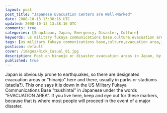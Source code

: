 ```yaml
---           
layout: post
post_title: "Japanese Evacuation Centers are Well-Marked"
date: 2008-10-13 13:38:16 UTC
updated: 2008-10-13 13:38:16 UTC
comments: true
categories: [SnapJapan, Japan, Emergency, Disaster, Culture]
keywords: us military fukaya communications base,culture,evacuation area,japan,earthquake,hinanjo
tags: [us military fukaya communications base,culture,evacuation area,japan,earthquake,hinanjo]
posticon: default
cover: /images/Rick_Casual_01.jpg
description: Post on hinanjo or disaster evacuation areas in Japan, by Rick Cogley. 
published: true
---
```


[](http://www.flickr.com/photos/81796435@N00/2936439135 "View 'Around Gumisawa 200810' on Flickr.com")Japan is obviously prone to earthquakes, so there are designated evacuation areas or "hinanjo" here and there, usually in parks or stadiums (stadia?). This one says it is down in the US Military Fukaya Communications Base "tsushintai" in Japanese under the words "EVACUATION AREA". If you live here, keep and eye out for these markers, because that is where most people will proceed in the event of a major disaster. 


